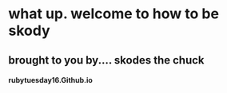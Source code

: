 # what up. welcome to how to be skody
## brought to you by.... skodes the chuck


#### rubytuesday16.Github.io

















